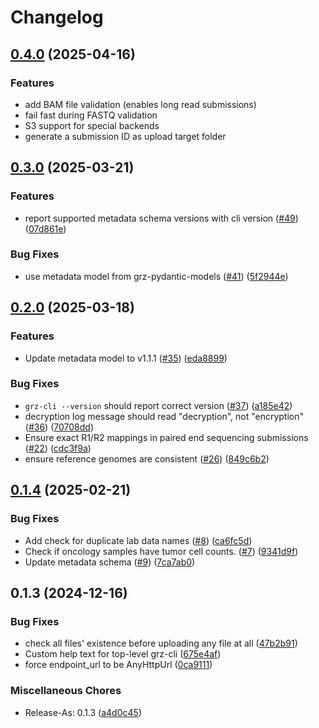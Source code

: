 # Changelog

## [0.4.0](https://github.com/BfArM-MVH/grz-cli/compare/v0.3.0...v0.4.0) (2025-04-16)


### Features

* add BAM file validation (enables long read submissions)
* fail fast during FASTQ validation
* S3 support for special backends
* generate a submission ID as upload target folder

## [0.3.0](https://github.com/BfArM-MVH/grz-cli/compare/v0.2.0...v0.3.0) (2025-03-21)


### Features

* report supported metadata schema versions with cli version ([#49](https://github.com/BfArM-MVH/grz-cli/issues/49)) ([07d861e](https://github.com/BfArM-MVH/grz-cli/commit/07d861e32302632ca55a7f5cb5ebbfb05d4a2649))


### Bug Fixes

* use metadata model from grz-pydantic-models ([#41](https://github.com/BfArM-MVH/grz-cli/issues/41)) ([5f2944e](https://github.com/BfArM-MVH/grz-cli/commit/5f2944e7892820a9ba4e629633f8a50df4cb2a01))

## [0.2.0](https://github.com/BfArM-MVH/grz-cli/compare/v0.1.4...v0.2.0) (2025-03-18)


### Features

* Update metadata model to v1.1.1 ([#35](https://github.com/BfArM-MVH/grz-cli/issues/35)) ([eda8899](https://github.com/BfArM-MVH/grz-cli/commit/eda88993e13c62240fde8f4ea56dc7ea7c5a96e6))


### Bug Fixes

* `grz-cli --version` should report correct version ([#37](https://github.com/BfArM-MVH/grz-cli/issues/37)) ([a185e42](https://github.com/BfArM-MVH/grz-cli/commit/a185e42fc8f577598db2cdd4a007e816b6856ea8))
* decryption log message should read "decryption", not "encryption" ([#36](https://github.com/BfArM-MVH/grz-cli/issues/36)) ([70708dd](https://github.com/BfArM-MVH/grz-cli/commit/70708dd65bd342bedb27e6f5cb3f521b276bcf01))
* Ensure exact R1/R2 mappings in paired end sequencing submissions ([#22](https://github.com/BfArM-MVH/grz-cli/issues/22)) ([cdc3f9a](https://github.com/BfArM-MVH/grz-cli/commit/cdc3f9a1968950a45c20a35e39d4be504635c9c4))
* ensure reference genomes are consistent ([#26](https://github.com/BfArM-MVH/grz-cli/issues/26)) ([849c6b2](https://github.com/BfArM-MVH/grz-cli/commit/849c6b25d8a92b0d68be45c7ba31348b1f937681))

## [0.1.4](https://github.com/BfArM-MVH/grz-cli/compare/v0.1.3...v0.1.4) (2025-02-21)


### Bug Fixes

* Add check for duplicate lab data names ([#8](https://github.com/BfArM-MVH/grz-cli/issues/8)) ([ca6fc5d](https://github.com/BfArM-MVH/grz-cli/commit/ca6fc5d3ce679f3e063ec4aa2050703600a94d0c))
* Check if oncology samples have tumor cell counts. ([#7](https://github.com/BfArM-MVH/grz-cli/issues/7)) ([9341d9f](https://github.com/BfArM-MVH/grz-cli/commit/9341d9f30a3ad114d881452710f08c84fa9789ab))
* Update metadata schema ([#9](https://github.com/BfArM-MVH/grz-cli/issues/9)) ([7ca7ab0](https://github.com/BfArM-MVH/grz-cli/commit/7ca7ab0a31289706bba9217a05ba75e401d34840))

## 0.1.3 (2024-12-16)


### Bug Fixes

* check all files' existence before uploading any file at all ([47b2b91](https://github.com/BfArM-MVH/GRZ_CLI/commit/47b2b9176a7552b409c33f2f95150130d9ff3fa1))
* Custom help text for top-level grz-cli ([675e4af](https://github.com/BfArM-MVH/GRZ_CLI/commit/675e4af97a93e4b19d47ac3f13aa0f66d2ad811e))
* force endpoint_url to be AnyHttpUrl ([0ca9111](https://github.com/BfArM-MVH/GRZ_CLI/commit/0ca9111c3becf670c3aecde7afa2716f5222b4f1))


### Miscellaneous Chores

* Release-As: 0.1.3 ([a4d0c45](https://github.com/BfArM-MVH/GRZ_CLI/commit/a4d0c45e5d361338bd85da8d67d6d002e307a397))
